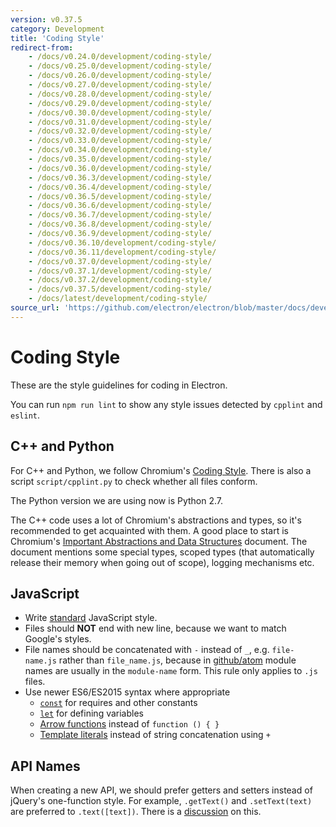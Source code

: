 ```yaml
---
version: v0.37.5
category: Development
title: 'Coding Style'
redirect-from:
    - /docs/v0.24.0/development/coding-style/
    - /docs/v0.25.0/development/coding-style/
    - /docs/v0.26.0/development/coding-style/
    - /docs/v0.27.0/development/coding-style/
    - /docs/v0.28.0/development/coding-style/
    - /docs/v0.29.0/development/coding-style/
    - /docs/v0.30.0/development/coding-style/
    - /docs/v0.31.0/development/coding-style/
    - /docs/v0.32.0/development/coding-style/
    - /docs/v0.33.0/development/coding-style/
    - /docs/v0.34.0/development/coding-style/
    - /docs/v0.35.0/development/coding-style/
    - /docs/v0.36.0/development/coding-style/
    - /docs/v0.36.3/development/coding-style/
    - /docs/v0.36.4/development/coding-style/
    - /docs/v0.36.5/development/coding-style/
    - /docs/v0.36.6/development/coding-style/
    - /docs/v0.36.7/development/coding-style/
    - /docs/v0.36.8/development/coding-style/
    - /docs/v0.36.9/development/coding-style/
    - /docs/v0.36.10/development/coding-style/
    - /docs/v0.36.11/development/coding-style/
    - /docs/v0.37.0/development/coding-style/
    - /docs/v0.37.1/development/coding-style/
    - /docs/v0.37.2/development/coding-style/
    - /docs/v0.37.5/development/coding-style/
    - /docs/latest/development/coding-style/
source_url: 'https://github.com/electron/electron/blob/master/docs/development/coding-style.md'
---
```


# Coding Style

These are the style guidelines for coding in Electron.

You can run `npm run lint` to show any style issues detected by `cpplint` and
`eslint`.

## C++ and Python

For C++ and Python, we follow Chromium's [Coding
Style](http://www.chromium.org/developers/coding-style). There is also a
script `script/cpplint.py` to check whether all files conform.

The Python version we are using now is Python 2.7.

The C++ code uses a lot of Chromium's abstractions and types, so it's
recommended to get acquainted with them. A good place to start is
Chromium's [Important Abstractions and Data Structures](https://www.chromium.org/developers/coding-style/important-abstractions-and-data-structures)
document. The document mentions some special types, scoped types (that
automatically release their memory when going out of scope), logging mechanisms
etc.

## JavaScript

* Write [standard](http://npm.im/standard) JavaScript style.
* Files should **NOT** end with new line, because we want to match Google's
  styles.
* File names should be concatenated with `-` instead of `_`, e.g.
  `file-name.js` rather than `file_name.js`, because in
  [github/atom](https://github.com/github/atom) module names are usually in
  the `module-name` form. This rule only applies to `.js` files.
* Use newer ES6/ES2015 syntax where appropriate
  * [`const`](https://developer.mozilla.org/en-US/docs/Web/JavaScript/Reference/Statements/const)
    for requires and other constants
  * [`let`](https://developer.mozilla.org/en-US/docs/Web/JavaScript/Reference/Statements/let)
    for defining variables
  * [Arrow functions](https://developer.mozilla.org/en-US/docs/Web/JavaScript/Reference/Functions/Arrow_functions)
    instead of `function () { }`
  * [Template literals](https://developer.mozilla.org/en-US/docs/Web/JavaScript/Reference/Template_literals)
    instead of string concatenation using `+`

## API Names

When creating a new API, we should prefer getters and setters instead of
jQuery's one-function style. For example, `.getText()` and `.setText(text)`
are preferred to `.text([text])`. There is a
[discussion](https://github.com/electron/electron/issues/46) on this.
